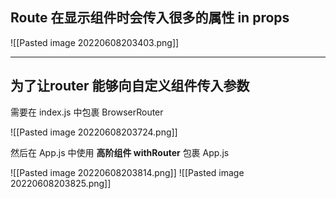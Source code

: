 ## Route 在显示组件时会传入很多的属性 in props

![[Pasted image 20220608203403.png]]



---
##  为了让router 能够向自定义组件传入参数

需要在 index.js 中包裹 BrowserRouter

![[Pasted image 20220608203724.png]]

然后在 App.js 中使用 **高阶组件 withRouter** 包裹 App.js

![[Pasted image 20220608203814.png]]
![[Pasted image 20220608203825.png]]


